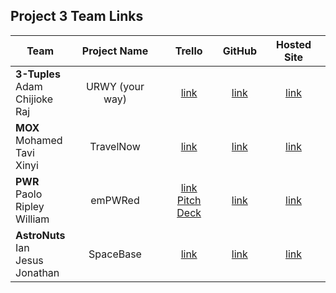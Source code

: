## Project 3 Team Links

| Team | Project Name | Trello | GitHub | Hosted Site |
|---|:---:|:---:|:---:|:---:|
| <strong>3-Tuples</strong><br>Adam<br>Chijioke<br>Raj| URWY (your way) | [link](https://trello.com/b/SNc09aFT/project-3-planning) | [link](https://github.com/rsraj9980/urwy) | [link](https://urwy.herokuapp.com/) |
| <strong>MOX</strong><br>Mohamed<br>Tavi<br>Xinyi| TravelNow | [link](https://trello.com/b/P02E5PUY/project-3) | [link](https://github.com/oselim14/travel-now) | [link](https://travel-now-sei.herokuapp.com/) |
| <strong>PWR</strong><br>Paolo<br>Ripley<br>William| emPWRed | [link](https://trello.com/b/7uq21fGi/project-empwred)<br>[Pitch Deck](https://www.canva.com/design/DAEuuwIf8Bw/Fb1bnDnHf1yDrilmK8r8LQ/view?utm_content=DA%5B%E2%80%A6%5Dmpaign=designshare&utm_medium=link&utm_source=publishsharelink) | [link](https://github.com/ripleymay/empwred) | [link](https://empwred.herokuapp.com/) |
| <strong>AstroNuts</strong><br>Ian<br>Jesus<br>Jonathan| SpaceBase | [link](https://trello.com/b/GESyISPn/space-objects) | [link](https://github.com/TheIanCannon/GAProject3-SpaceBase) | [link](http://intoinfinity.herokuapp.com/) |

